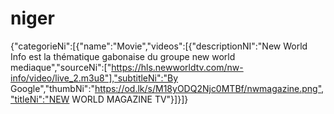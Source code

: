 # niger
{"categorieNi":[{"name":"Movie","videos":[{"descriptionNI":"New World Info est la thématique gabonaise du groupe new world mediaque","sourceNi":["https://hls.newworldtv.com/nw-info/video/live_2.m3u8"],"subtitleNi":"By Google","thumbNi":"https://od.lk/s/M18yODQ2Njc0MTBf/nwmagazine.png","titleNi":"NEW WORLD MAGAZINE TV"}]}]}
